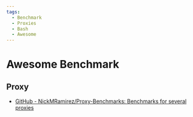 ```yaml
---
tags:
  - Benchmark
  - Proxies
  - Bash
  - Awesome
---
```


# Awesome Benchmark

## Proxy

- [GitHub - NickMRamirez/Proxy-Benchmarks: Benchmarks for several proxies](https://github.com/NickMRamirez/Proxy-Benchmarks)
